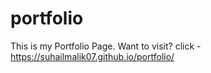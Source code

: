 # portfolio
This is my Portfolio Page.
Want to visit?
click - https://suhailmalik07.github.io/portfolio/
